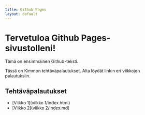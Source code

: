 ```yaml
---
title: Github Pages
layout: default
---
```


# Tervetuloa Github Pages-sivustolleni!

Tämä on ensimmäinen Github-teksti.

Tässä on Kimmon tehtäväpalautukset. Alta löydät linkin eri viikkojen palautuksiin.

## Tehtäväpalautukset

- [Viikko 1](viikko 1/index.html)
- [Viikko 2](viikko 2/index.md)